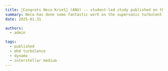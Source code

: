 ```yaml
---
title: 🎉Congrats Neco Kriel🎉 (ANU) -- student-led study published on the supersonic turbulent dynamo!
summary: Neco has done some fantastic work on the supersonic turbulent dynamo, showing for the first time the signficant changes to the Kasantsev spectrum! 
date: 2025-01-31

authors:
  - admin

tags:
  - published
  - mhd turbulence
  - dynamo
  - interstellar medium
---
```


